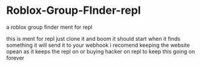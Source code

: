# Roblox-Group-FInder-repl
a roblox group finder ment for repl

this is ment for repl just clone it and boom it should start when it finds something it will send it to your webhook i recomend keeping the website opean as it keeps the repl on or buying hacker on repl to keep this going on forever
